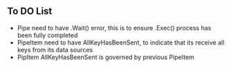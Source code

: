 ## To DO List

- Pipe need to have .Wait() error, this is to ensure .Exec() process has been fully completed
- PipeItem need to have AllKeyHasBeenSent, to indicate that its receive all keys from its data sources
- PipItem AllKeyHasBeenSent is governed by previous PipeItem
